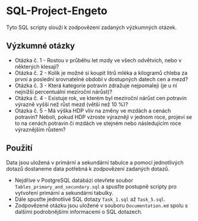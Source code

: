 # SQL-Project-Engeto

Tyto SQL scripty slouží k zodpovězení zadaných výzkumných otázek.

## Výzkumné otázky
 * Otázka č. 1 - Rostou v průběhu let mzdy ve všech odvětvích, nebo v některých klesají?
 * Otázka č. 2 - Kolik je možné si koupit litrů mléka a kilogramů chleba za první a poslední srovnatelné období v dostupných datech cen a mezd?
 * Otázka č. 3 - Která kategorie potravin zdražuje nejpomaleji (je u ní nejnižší percentuální meziroční nárůst)?
 * Otázka č. 4 - Existuje rok, ve kterém byl meziroční nárůst cen potravin výrazně vyšší než růst mezd (větší než 10 %)?
 * Otázka č. 5 - Má výška HDP vliv na změny ve mzdách a cenách potravin? Neboli, pokud HDP vzroste výrazněji v jednom roce, projeví se to na cenách potravin či mzdách ve stejném nebo následujícím roce výraznějším růstem?

 ## Použití

Data jsou uložená v primární a sekundární tabulce a pomocí jednotlivých dotazů dostaneme data potřebná k zodpovězení zadaných dotazů.
 
 * Nejdříve v PostgreSQL databázi otevřete soubor `Tables_primary_and_secundary.sql` a spusťte postupně scripty pro vytvoření primární a sekundární tabulky.
 * Dále spusťte jednotlivé SQL dotazy `Task_1.sql` až `Task_5.sql`.
 * Zodpovězené otázku jsou uložené v souboru `Documentation.md` spolu s dalšími podrobnějšími informacemi o SQL dotazech.
